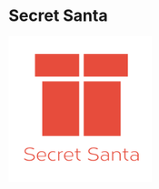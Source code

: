 # Secret Santa

<img align="center" width="50%" height="50%"
     title="Secret Santa Logo" src="./assets/Secret Santa@2x.png">
